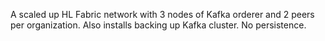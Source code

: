 A scaled up HL Fabric network with 3 nodes of Kafka orderer and 2 peers per organization. 
Also installs backing up Kafka cluster. No persistence.
